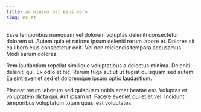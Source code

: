 ```yaml
---
title: ad minima est eius vero
slug: ex et
---
```


Esse temporibus numquam vel dolorem voluptas deleniti consectetur dolorem ut. Autem quia et ratione ipsum deleniti rerum labore et. Dolores sit ea libero eius consectetur odit. Vel non reiciendis tempora accusamus. Modi earum dolores.

Rem laudantium repellat similique voluptatibus a delectus minima. Deleniti deleniti qui. Ex odio et hic. Rerum fuga aut ut ut fugiat quisquam sed autem. Ea sint eveniet sed et doloremque ipsum optio laudantium.

Placeat rerum laborum sed quisquam nobis amet beatae est. Voluptas et voluptatem dicta qui. Aut ipsam ut. Facere eveniet qui et et vel. Incidunt temporibus voluptatum totam quasi est voluptates.

